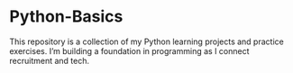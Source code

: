 # Python-Basics
This repository is a collection of my Python learning projects and practice exercises. I’m building a foundation in programming as I connect recruitment and tech.
